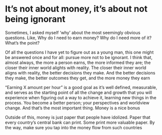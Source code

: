 # It’s not about money, it’s about not being ignorant

Sometimes, I asked myself ‘why’ about the most seemingly obvious questions. Like, Why do I need to earn money? Why do I need more of it? What’s the point?

Of all the questions I have yet to figure out as a young man, this one might be answered once and for all: pursue more not to be ignorant. I think that, almost always, the more a person earns, the more informed they are; the closer their inner world alights with reality. The closer their inner world aligns with reality, the better decisions they make. And the better decisions they make, the better outcomes they get, and the more money they earn

“Earning X amount per hour” is a good goal as it’s well defined, measurable, and serves as the starting point of all the change and growth that you will experience when figuring out a way to achieve it, learning new things in the process. You become a better person; your perspectives and worldview change. And that’s the most important thing. Money is a nice bonus

Outside of this, money is just paper that people have idolized. Paper that every country’s central bank can print. Some print more valuable paper. By the way, make sure you tap into the money flow from such countries
